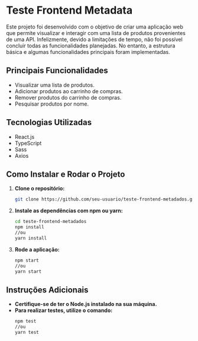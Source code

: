 # Teste Frontend Metadata

Este projeto foi desenvolvido com o objetivo de criar uma aplicação web que permite visualizar e interagir com uma lista de produtos provenientes de uma API. Infelizmente, devido a limitações de tempo, não foi possível concluir todas as funcionalidades planejadas. No entanto, a estrutura básica e algumas funcionalidades principais foram implementadas.

## Principais Funcionalidades

- Visualizar uma lista de produtos.
- Adicionar produtos ao carrinho de compras.
- Remover produtos do carrinho de compras.
- Pesquisar produtos por nome.

## Tecnologias Utilizadas

- React.js
- TypeScript
- Sass
- Axios

## Como Instalar e Rodar o Projeto

1. **Clone o repositório:**
   ```bash
   git clone https://github.com/seu-usuario/teste-frontend-metadados.git

2. **Instale  as dependências com npm ou yarn:**
   ```bash
   cd teste-frontend-metadados
   npm install
   //ou
   yarn install

3.  **Rode a aplicação:**
    ```bash
    npm start
    //ou
    yarn start

## Instruções Adicionais

* **Certifique-se de ter o Node.js instalado na sua máquina.**
* **Para realizar testes, utilize o comando:**
  ```bash
  npm test
  //ou
  yarn test
